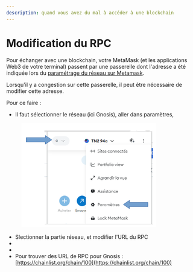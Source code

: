 ```yaml
---
description: quand vous avez du mal à accéder à une blockchain
---
```


# Modification du RPC

Pour échanger avec une blockchain, votre MetaMask (et les applications Web3 de votre terminal) passent par une passerelle dont l'adresse a été indiquée lors du [paramétrage du réseau sur Metamask](ajout-dun-reseau.md).

Lorsqu'il y a congestion sur cette passerelle, il peut être nécessaire de modifier cette adresse.

Pour ce faire :&#x20;

* Il faut sélectionner le réseau (ici Gnosis), aller dans paramètres,

<figure><img src="../../.gitbook/assets/image (124).png" alt=""><figcaption></figcaption></figure>

* Slectionner la partie réseau, et modifier l'URL du RPC
*
* &#x20;
* Pour trouver des URL de RPC pour Gnosis : [https://chainlist.org/chain/100](https://chainlist.org/chain/100)

<figure><img src="../../.gitbook/assets/image (80).png" alt=""><figcaption></figcaption></figure>
